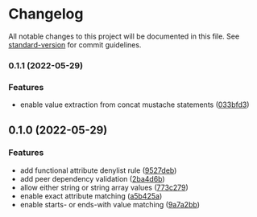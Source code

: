 # Changelog

All notable changes to this project will be documented in this file. See [standard-version](https://github.com/conventional-changelog/standard-version) for commit guidelines.

### 0.1.1 (2022-05-29)

### Features

- enable value extraction from concat mustache statements ([033bfd3](https://github.com/shamrt/ember-template-lint-plugin-denylist/commit/033bfd31e1f14835a49c92dc410ddc6506086d1b))

## 0.1.0 (2022-05-29)

### Features

- add functional attribute denylist rule ([9527deb](https://github.com/shamrt/ember-template-lint-plugin-denylist/commit/9527debd7e5f71ff97fe2e6c3a573e65787dfca9))
- add peer dependency validation ([2ba4d6b](https://github.com/shamrt/ember-template-lint-plugin-denylist/commit/2ba4d6b45467c7a40e4cd2bd39e1d23dc6f84563))
- allow either string or string array values ([773c279](https://github.com/shamrt/ember-template-lint-plugin-denylist/commit/773c2795f45dff7220e37ddab9067c66344cab72))
- enable exact attribute matching ([a5b425a](https://github.com/shamrt/ember-template-lint-plugin-denylist/commit/a5b425ad0df1645725ee42dabe8825e62fafa650))
- enable starts- or ends-with value matching ([9a7a2bb](https://github.com/shamrt/ember-template-lint-plugin-denylist/commit/9a7a2bb223c4706bade827fa48f98b55555cc0ad))
